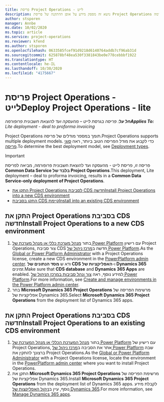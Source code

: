 ```yaml
---
title: פריסת Project Operations - לייט
description: נושא זה מספק מידע על אופן ההתקנה של פריסת Project Operations בגרסת לייט - מהעסקה ועד להוצאת חשבונית פרופורמה.
author: stsporen
manager: Annbe
ms.date: 10/02/2020
ms.topic: article
ms.service: project-operations
ms.reviewer: kfend
ms.author: stsporen
ms.openlocfilehash: 0633585fcef91d9218d6140764addb7cf96ab31d
ms.sourcegitcommit: 625878bf48ea530f3381843be0e778cebbbf1922
ms.translationtype: HT
ms.contentlocale: he-IL
ms.lasthandoff: 10/30/2020
ms.locfileid: "4175667"
---
```

# <a name="deploy-project-operations---lite"></a><span data-ttu-id="dd0d2-103">פריסת Project Operations - לייט</span><span class="sxs-lookup"><span data-stu-id="dd0d2-103">Deploy Project Operations - lite</span></span>

<span data-ttu-id="dd0d2-104">_**חל על**: פריסה בגרסת לייט – מהעסקה ועד להוצאת חשבונית פרופורמה_</span><span class="sxs-lookup"><span data-stu-id="dd0d2-104">_**Applies To:** Lite deployment - deal to proforma invoicing_</span></span>

<span data-ttu-id="dd0d2-105">Project Operations תומך במספר מודלים של פריסה.</span><span class="sxs-lookup"><span data-stu-id="dd0d2-105">Project Operations supports multiple deployment models.</span></span> <span data-ttu-id="dd0d2-106">כדי לקבוע את מודל הפריסה הטוב ביותר, ראה [סוגי פריסה](determine-deployment-type.md).</span><span class="sxs-lookup"><span data-stu-id="dd0d2-106">To determine the best deployment model, see [Deployment types](determine-deployment-type.md).</span></span>


> [!IMPORTANT]
> <span data-ttu-id="dd0d2-107">פריסה זו, פריסת לייט - מהעסקה ועד להוצאת חשבונית פרופורמה, מביאה לפריסת **Common Data Service בלבד של Project Operations**.</span><span class="sxs-lookup"><span data-stu-id="dd0d2-107">This deployment, Lite deployment – deal to proforma invoicing, results in a **Common Data Service-only deployment of Project Operations**.</span></span>

- [<span data-ttu-id="dd0d2-108">התקן את Project Operations לסביבת CDS חדשה</span><span class="sxs-lookup"><span data-stu-id="dd0d2-108">Install Project Operations into a new CDS environment</span></span>](#new)
- [<span data-ttu-id="dd0d2-109">התקן בסביבת CDS קיימת</span><span class="sxs-lookup"><span data-stu-id="dd0d2-109">Install into an existing CDS environment</span></span>](#existing)



## <a name="install-project-operations-to-a-new-cds-environment"></a><a name="new"></a><span data-ttu-id="dd0d2-110">התקן את Project Operations בסביבת CDS חדשה</span><span class="sxs-lookup"><span data-stu-id="dd0d2-110">Install Project Operations to a new CDS environment</span></span>

1. <span data-ttu-id="dd0d2-111">בתור [מנהל מערכת כללי או מנהל מערכת של Power Platform](https://docs.microsoft.com/power-platform/admin/global-service-administrators-can-administer-without-license) עם רישיון Project Operations, צור סביבת CDS חדשה ב[מרכז ניהול של Power Platform](https://admin.powerplatform.com).</span><span class="sxs-lookup"><span data-stu-id="dd0d2-111">As the [Global or Power Platform Administrator](https://docs.microsoft.com/power-platform/admin/global-service-administrators-can-administer-without-license) with a Project Operations license, create a new CDS environment in the [PowerPlatform admin center](https://admin.powerplatform.com).</span></span> <span data-ttu-id="dd0d2-112">ודא ש **מסד הנתונים של CDS** ו-**‏האפליקציות של Dynamics 365** זמינים.</span><span class="sxs-lookup"><span data-stu-id="dd0d2-112">Make sure that **CDS database** and **Dynamics 365 Apps** are enabled.</span></span> <span data-ttu-id="dd0d2-113">למידע נוסף, ראה [צור ונהל סביבות במרכז הניהול של Power Platform](https://docs.microsoft.com/power-platform/admin/create-environment#create-an-environment-in-the-power-platform-admin-center).</span><span class="sxs-lookup"><span data-stu-id="dd0d2-113">For more information, see [Create and manage environments in the Power Platform admin center](https://docs.microsoft.com/power-platform/admin/create-environment#create-an-environment-in-the-power-platform-admin-center).</span></span>
2. <span data-ttu-id="dd0d2-114">בחר **Microsoft Dynamics 365 Project Operations** מרשימת הפריסה של אפליקציות של Dynamics 365.</span><span class="sxs-lookup"><span data-stu-id="dd0d2-114">Select **Microsoft Dynamics 365 Project Operations** from the deployment list of Dynamics 365 apps.</span></span>


## <a name="install-project-operations-to-an-existing-cds-environment"></a><a name="existing"></a><span data-ttu-id="dd0d2-115">התקן את Project Operations בסביבת CDS חדשה</span><span class="sxs-lookup"><span data-stu-id="dd0d2-115">Install Project Operations to an existing CDS environment</span></span>

1. <span data-ttu-id="dd0d2-116">בתור [מנהל המערכת הכללי או מנהל המערכת של Power Platform](https://docs.microsoft.com/power-platform/admin/global-service-administrators-can-administer-without-license) עם רישיון של Project Operations, אתר את הסביבה ב[מרכז ניהול של Power Platform](https://admin.powerplatform.com) שבה ברצונך להתקין את Project Operations.</span><span class="sxs-lookup"><span data-stu-id="dd0d2-116">As the [Global or Power Platform Administrator](https://docs.microsoft.com/power-platform/admin/global-service-administrators-can-administer-without-license) with a Project Operations license, locate the environment in the [PowerPlatform admin center](https://admin.powerplatform.com) where you want to install Project Operations.</span></span>
2. <span data-ttu-id="dd0d2-117">התקן את **Microsoft Dynamics 365 Project Operations** מרשימת הפריסה של אפליקציות של Dynamics 365.</span><span class="sxs-lookup"><span data-stu-id="dd0d2-117">Install **Microsoft Dynamics 365 Project Operations** from the deployment list of Dynamics 365 apps.</span></span> <span data-ttu-id="dd0d2-118">לקבלת מידע נוסף, עיין ב[ניהול האפליקצות של Dynamics 365](https://docs.microsoft.com/power-platform/admin/manage-apps).</span><span class="sxs-lookup"><span data-stu-id="dd0d2-118">For more information, see [Manage Dynamics 365 apps](https://docs.microsoft.com/power-platform/admin/manage-apps).</span></span>



